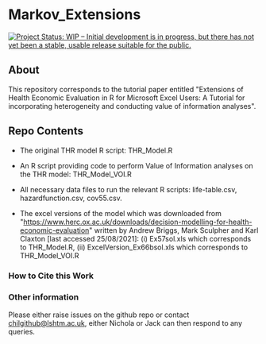 # Markov_Extensions

[![Project Status: WIP – Initial development is in progress, but there has not yet been a stable, usable release suitable for the public.](https://www.repostatus.org/badges/latest/wip.svg)](https://www.repostatus.org/#wip)

## About

This repository corresponds to the tutorial paper entitled "Extensions of Health Economic Evaluation in R for Microsoft Excel Users: A Tutorial for incorporating heterogeneity and conducting value of information analyses". 

## Repo Contents

* The original THR model R script: THR_Model.R

* An R script providing code to perform Value of Information analyses on the THR model: THR_Model_VOI.R

* All necessary data files to run the relevant R scripts: life-table.csv, hazardfunction.csv, cov55.csv.

* The excel versions of the model which was downloaded from "https://www.herc.ox.ac.uk/downloads/decision-modelling-for-health-economic-evaluation" written by Andrew Briggs, Mark Sculpher and Karl Claxton [last accessed 25/08/2021]: (i) Ex57sol.xls which corresponds to THR_Model.R, (ii) ExcelVersion_Ex66bsol.xls which corresponds to THR_Model_VOI.R

### How to Cite this Work

<TO ADD>

### Other information

Please either raise issues on the github repo or contact chilgithub@lshtm.ac.uk, either Nichola or Jack can then respond to any queries. 

 